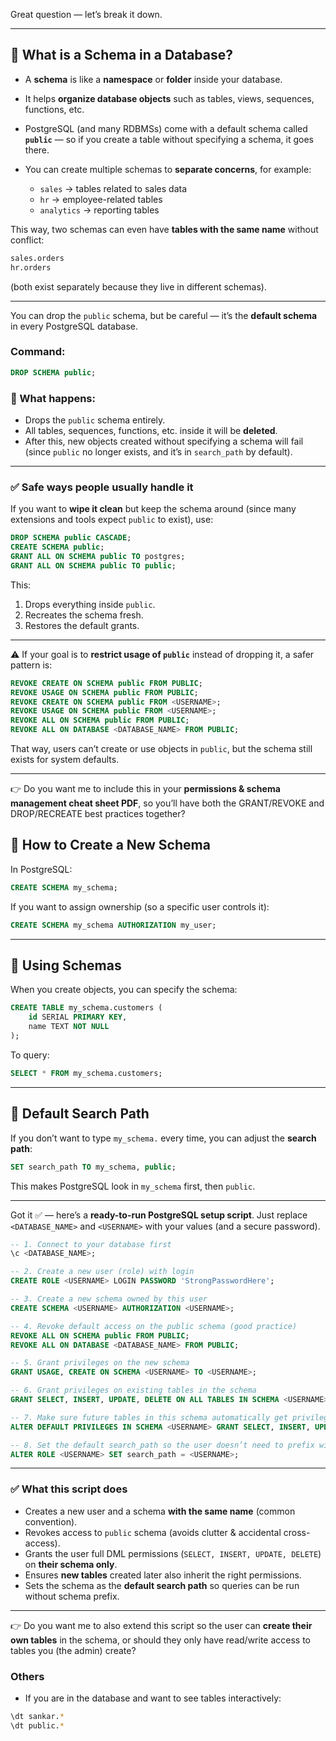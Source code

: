 Great question — let’s break it down.

---

## 🔹 What is a Schema in a Database?

- A **schema** is like a **namespace** or **folder** inside your database.
- It helps **organize database objects** such as tables, views, sequences, functions, etc.
- PostgreSQL (and many RDBMSs) come with a default schema called **`public`** — so if you create a table without specifying a schema, it goes there.
- You can create multiple schemas to **separate concerns**, for example:

  - `sales` → tables related to sales data
  - `hr` → employee-related tables
  - `analytics` → reporting tables

This way, two schemas can even have **tables with the same name** without conflict:

```sql
sales.orders
hr.orders
```

(both exist separately because they live in different schemas).

---

You can drop the `public` schema, but be careful — it’s the **default schema** in every PostgreSQL database.

### Command:

```sql
DROP SCHEMA public;
```

### 🔎 What happens:

- Drops the `public` schema entirely.
- All tables, sequences, functions, etc. inside it will be **deleted**.
- After this, new objects created without specifying a schema will fail (since `public` no longer exists, and it’s in `search_path` by default).

---

### ✅ Safe ways people usually handle it

If you want to **wipe it clean** but keep the schema around (since many extensions and tools expect `public` to exist), use:

```sql
DROP SCHEMA public CASCADE;
CREATE SCHEMA public;
GRANT ALL ON SCHEMA public TO postgres;
GRANT ALL ON SCHEMA public TO public;
```

This:

1. Drops everything inside `public`.
2. Recreates the schema fresh.
3. Restores the default grants.

---

⚠️ If your goal is to **restrict usage of `public`** instead of dropping it, a safer pattern is:

```sql
REVOKE CREATE ON SCHEMA public FROM PUBLIC;
REVOKE USAGE ON SCHEMA public FROM PUBLIC;
REVOKE CREATE ON SCHEMA public FROM <USERNAME>;
REVOKE USAGE ON SCHEMA public FROM <USERNAME>;
REVOKE ALL ON SCHEMA public FROM PUBLIC;
REVOKE ALL ON DATABASE <DATABASE_NAME> FROM PUBLIC;
```

That way, users can’t create or use objects in `public`, but the schema still exists for system defaults.

---

👉 Do you want me to include this in your **permissions & schema management cheat sheet PDF**, so you’ll have both the GRANT/REVOKE and DROP/RECREATE best practices together?

## 🔹 How to Create a New Schema

In PostgreSQL:

```sql
CREATE SCHEMA my_schema;
```

If you want to assign ownership (so a specific user controls it):

```sql
CREATE SCHEMA my_schema AUTHORIZATION my_user;
```

---

## 🔹 Using Schemas

When you create objects, you can specify the schema:

```sql
CREATE TABLE my_schema.customers (
    id SERIAL PRIMARY KEY,
    name TEXT NOT NULL
);
```

To query:

```sql
SELECT * FROM my_schema.customers;
```

---

## 🔹 Default Search Path

If you don’t want to type `my_schema.` every time, you can adjust the **search path**:

```sql
SET search_path TO my_schema, public;
```

This makes PostgreSQL look in `my_schema` first, then `public`.

---

Got it ✅ — here’s a **ready-to-run PostgreSQL setup script**.
Just replace `<DATABASE_NAME>` and `<USERNAME>` with your values (and a secure password).

```sql
-- 1. Connect to your database first
\c <DATABASE_NAME>;

-- 2. Create a new user (role) with login
CREATE ROLE <USERNAME> LOGIN PASSWORD 'StrongPasswordHere';

-- 3. Create a new schema owned by this user
CREATE SCHEMA <USERNAME> AUTHORIZATION <USERNAME>;

-- 4. Revoke default access on the public schema (good practice)
REVOKE ALL ON SCHEMA public FROM PUBLIC;
REVOKE ALL ON DATABASE <DATABASE_NAME> FROM PUBLIC;

-- 5. Grant privileges on the new schema
GRANT USAGE, CREATE ON SCHEMA <USERNAME> TO <USERNAME>;

-- 6. Grant privileges on existing tables in the schema
GRANT SELECT, INSERT, UPDATE, DELETE ON ALL TABLES IN SCHEMA <USERNAME> TO <USERNAME>;

-- 7. Make sure future tables in this schema automatically get privileges
ALTER DEFAULT PRIVILEGES IN SCHEMA <USERNAME> GRANT SELECT, INSERT, UPDATE, DELETE ON TABLES TO <USERNAME>;

-- 8. Set the default search_path so the user doesn’t need to prefix with schema name
ALTER ROLE <USERNAME> SET search_path = <USERNAME>;
```

---

### ✅ What this script does

- Creates a new user and a schema **with the same name** (common convention).
- Revokes access to `public` schema (avoids clutter & accidental cross-access).
- Grants the user full DML permissions (`SELECT, INSERT, UPDATE, DELETE`) on **their schema only**.
- Ensures **new tables** created later also inherit the right permissions.
- Sets the schema as the **default search path** so queries can be run without schema prefix.

---

👉 Do you want me to also extend this script so the user can **create their own tables** in the schema, or should they only have read/write access to tables you (the admin) create?

### Others

- If you are in the database and want to see tables interactively:

```sh
\dt sankar.*
\dt public.*
```

